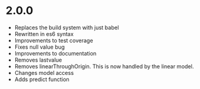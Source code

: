 # 2.0.0
- Replaces the build system with just babel
- Rewritten in es6 syntax
- Improvements to test coverage
- Fixes null value bug
- Improvements to documentation
- Removes lastvalue
- Removes linearThroughOrigin. This is now handled by the linear model.
- Changes model access
- Adds predict function
